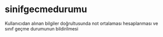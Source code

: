 # sinifgecmedurumu
Kullanıcıdan alınan bilgiler doğrultusunda not ortalaması hesaplanması ve sınıf geçme durumunun bildirilmesi
